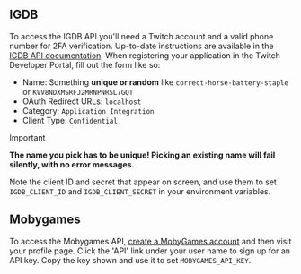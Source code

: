 ## IGDB

To access the IGDB API you'll need a Twitch account and a valid phone number for 2FA verification. Up-to-date instructions are available in the [IGDB API documentation](https://api-docs.igdb.com/#account-creation). When registering your application in the Twitch Developer Portal, fill out the form like so:

* Name: Something **unique or random** like `correct-horse-battery-staple` or `KVV8NDXMSRFJ2MRNPNRSL7GQT`
* OAuth Redirect URLs: `localhost`
* Category: `Application Integration`
* Client Type: `Confidential`

> [!IMPORTANT]  
> **The name you pick has to be unique! Picking an existing name will fail silently, with no error messages.**

Note the client ID and secret that appear on screen, and use them to set `IGDB_CLIENT_ID` and `IGDB_CLIENT_SECRET` in your environment variables.

## Mobygames

To access the Mobygames API, [create a MobyGames account](https://www.mobygames.com/user/register/) and then visit your profile page. Click the 'API' link under your user name to sign up for an API key. Copy the key shown and use it to set `MOBYGAMES_API_KEY`.